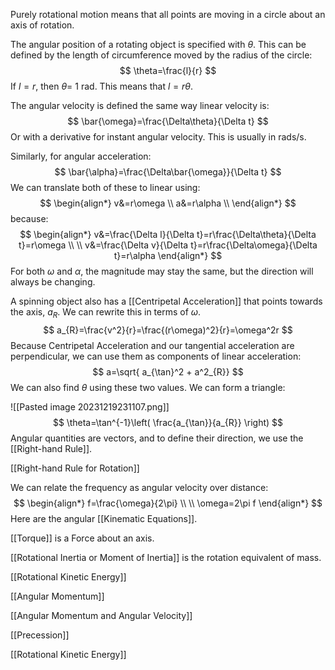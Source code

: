 Purely rotational motion means that all points are moving in a circle about an axis of rotation.

The angular position of a rotating object is specified with $\theta$. This can be defined by the length of circumference moved by the radius of the circle:
$$
\theta=\frac{l}{r}
$$
If $l=r$, then $\theta=$ 1 rad. This means that $l=r\theta$.

The angular velocity is defined the same way linear velocity is:
$$
\bar{\omega}=\frac{\Delta\theta}{\Delta t}
$$
Or with a derivative for instant angular velocity. This is usually in rads/s.

Similarly, for angular acceleration:
$$
\bar{\alpha}=\frac{\Delta\bar{\omega}}{\Delta t}
$$
We can translate both of these to linear using:
$$
\begin{align*}
v&=r\omega \\
a&=r\alpha \\
\end{align*}
$$
because:
$$
\begin{align*}
v&=\frac{\Delta l}{\Delta t}=r\frac{\Delta\theta}{\Delta t}=r\omega \\
 \\
v&=\frac{\Delta v}{\Delta t}=r\frac{\Delta\omega}{\Delta t}=r\alpha
\end{align*}
$$
For both $\omega$ and $\alpha$, the magnitude may stay the same, but the direction will always be changing.

A spinning object also has a [[Centripetal Acceleration]] that points towards the axis, $a_R$. We can rewrite this in terms of $\omega$.
$$
a_{R}=\frac{v^2}{r}=\frac{(r\omega)^2}{r}=\omega^2r
$$
Because Centripetal Acceleration and our tangential acceleration are perpendicular, we can use them as components of linear acceleration:
$$
a=\sqrt{ a_{\tan}^2 + a^2_{R}}
$$
We can also find $\theta$ using these two values. We can form a triangle:

![[Pasted image 20231219231107.png]]
$$
\theta=\tan^{-1}\left( \frac{a_{\tan}}{a_{R}} \right)
$$
Angular quantities are vectors, and to define their direction, we use the [[Right-hand Rule]].

[[Right-hand Rule for Rotation]]

We can relate the frequency as angular velocity over distance:
$$
\begin{align*}
f=\frac{\omega}{2\pi} \\
 \\
\omega=2\pi f
\end{align*}
$$
Here are the angular [[Kinematic Equations]].

[[Torque]] is a Force about an axis.

[[Rotational Inertia or Moment of Inertia]] is the rotation equivalent of mass.

[[Rotational Kinetic Energy]]

[[Angular Momentum]]

[[Angular Momentum and Angular Velocity]]

[[Precession]]

[[Rotational Kinetic Energy]]